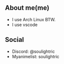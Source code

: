## About me(me)
- I use Arch Linux BTW.
- I use vscode

## Social 
- Discord: @soulightric
- Myanimelist: soulightric
